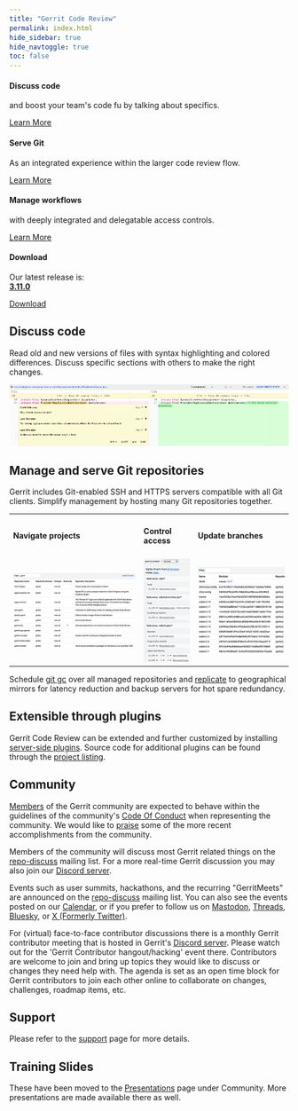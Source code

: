 ```yaml
---
title: "Gerrit Code Review"
permalink: index.html
hide_sidebar: true
hide_navtoggle: true
toc: false
---
```

<div class="row">
        <div class="col-md-3 col-sm-6">
            <div class="panel panel-default text-center">
                <div class="panel-heading">
                    <span class="fa-stack fa-5x">
                          <i class="fa fa-circle fa-stack-2x text-primary"></i>
                          <i class="fa fa-comments fa-stack-1x fa-inverse"></i>
                    </span>
                </div>
                <div class="panel-body">
                    <h4>Discuss code</h4>
                    <p>and boost your team's code fu by talking about
                    specifics.</p>
                    <a href="https://gerrit-review.googlesource.com/Documentation/intro-gerrit-walkthrough.html"
                       class="btn btn-primary">Learn More</a>
                </div>
            </div>
        </div>
        <div class="col-md-3 col-sm-6">
            <div class="panel panel-default text-center">
                <div class="panel-heading">
                    <span class="fa-stack fa-5x">
                          <i class="fa fa-circle fa-stack-2x text-primary"></i>
                          <i class="fa fa-code-fork fa-stack-1x fa-inverse"></i>
                    </span>
                </div>
                <div class="panel-body">
                    <h4>Serve Git</h4>
                    <p>As an integrated experience within the larger code
                    review flow.</p>
                    <a href="https://gerrit-review.googlesource.com/Documentation/user-dashboards.html"
                       class="btn btn-primary">Learn More</a>
                </div>
            </div>
        </div>
        <div class="col-md-3 col-sm-6">
            <div class="panel panel-default text-center">
                <div class="panel-heading">
                    <span class="fa-stack fa-5x">
                          <i class="fa fa-circle fa-stack-2x text-primary"></i>
                          <i class="fa fa-lock fa-stack-1x fa-inverse"></i>
                    </span>
                </div>
                <div class="panel-body">
                    <h4>Manage workflows</h4>
                    <p>with deeply integrated and delegatable access controls.
                    </p>
                    <a href="https://gerrit-review.googlesource.com/Documentation/project-configuration.html"
                       class="btn btn-primary">Learn More</a>
                </div>
            </div>
        </div>
        <div class="col-md-3 col-sm-6">
            <div class="panel panel-default text-center">
                <div class="panel-heading">
                    <span class="fa-stack fa-5x">
                          <i class="fa fa-circle fa-stack-2x text-primary"></i>
                          <i class="fa fa-download fa-stack-1x fa-inverse"></i>
                    </span>
                </div>
                <div class="panel-body">
                    <h4>Download</h4>
                    <p>Our latest release is:<br>
                    <b><a href="3.11.html">3.11.0</a></b>
                    </p>
                    <a href="https://gerrit-releases.storage.googleapis.com/gerrit-3.11.0.war" class="btn btn-primary">Download</a>
                </div>
            </div>
        </div>
    </div>

## Discuss code
Read old and new versions of files with syntax highlighting and colored
differences. Discuss specific sections with others to make the right changes.

<img src="images/sbs.png">

## Manage and serve Git repositories

Gerrit includes Git-enabled SSH and HTTPS servers compatible with all
Git clients.  Simplify management by hosting many Git repositories
together.

<table>
<tr>
 <td>
 <h4>Navigate projects</h4>
 </td>
 <td>
 <h4>Control access</h4>
 </td>
 <td>
 <h4>Update branches</h4>
 </td>
</tr>
<tr>
 <td>
 <img src="images/project-list.png">
 </td>
 <td>
 <img src="images/access.png">
 </td>
 <td>
 <img src="images/branches.png">
 </td>
</tr>
</table>

Schedule [git gc](https://gerrit-review.googlesource.com/Documentation/config-gerrit.html#gc)
over all managed repositories and
[replicate](https://gerrit.googlesource.com/plugins/replication/+doc/master/src/main/resources/Documentation/config.md)
to geographical mirrors for latency reduction and backup servers for hot
spare redundancy.

## Extensible through plugins

Gerrit Code Review can be extended and further customized by installing
[server-side plugins](https://gerrit-review.googlesource.com/Documentation/config-plugins.html).
Source code for additional plugins can be found through the
[project listing](https://gerrit.googlesource.com/plugins/).

## Community

[Members](https://www.gerritcodereview.com/members.html) of the Gerrit community are expected to behave within the guidelines of the community's [Code Of Conduct](https://www.gerritcodereview.com/codeofconduct.html) when representing the community.  We would like to [praise](https://www.gerritcodereview.com/kudos.html) some of the more recent accomplishments from the community.

Members of the community will discuss most Gerrit related things on the [repo-discuss](https://groups.google.com/group/repo-discuss) mailing list. For a more real-time Gerrit discussion you may also join our [Discord server](https://discord.gg/HkGbBJHYbY).

Events such as user summits, hackathons, and the recurring "GerritMeets" are announced on the [repo-discuss](https://groups.google.com/group/repo-discuss) mailing list. You can also see the events posted on our [Calendar](https://calendar.google.com/calendar?cid=Z29vZ2xlLmNvbV91YmIxcGxhNmlqNzg1b3FianI2MWg0dmRpc0Bncm91cC5jYWxlbmRhci5nb29nbGUuY29t), or if you prefer to follow us on [Mastodon](https://mastodon.social/@gerritreview), [Threads](https://www.threads.net/@gerritreview), [Bluesky](https://bsky.app/profile/GerritReview.bsky.social), or [X (Formerly Twitter)](https://twitter.com/gerritreview).

For (virtual) face-to-face contributor discussions there is a monthly Gerrit contributor meeting that is hosted in Gerrit's [Discord server](https://discord.gg/3yF6HAWxg4?event=1304116092494418010). Please watch out for the 'Gerrit Contributor hangout/hacking' event there. Contributors are welcome to join and bring up topics they would like to discuss or changes they need help with. The agenda is set as an open time block for Gerrit contributors to join each other online to collaborate on changes, challenges, roadmap items, etc.

## Support

Please refer to the [support](support.html) page for more details.

## Training Slides

These have been moved to the [Presentations](https://www.gerritcodereview.com/presentations.html)
page under Community. More presentations are made available there as well.
